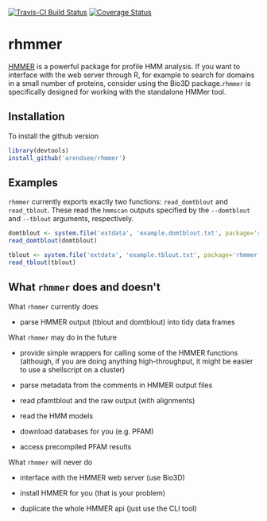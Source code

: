 [![Travis-CI Build Status](https://travis-ci.org/arendsee/rhmmer.svg?branch=master)](https://travis-ci.org/arendsee/rhmmer)
[![Coverage Status](https://img.shields.io/codecov/c/github/arendsee/rhmmer/master.svg)](https://codecov.io/github/arendsee/rhmmer?branch=master)

# rhmmer

[HMMER](hmmer.ord) is a powerful package for profile HMM analysis. If you want
to interface with the web server through R, for example to search for domains
in a small number of proteins, consider using the Bio3D package.`rhmmer` is
specifically designed for working with the standalone HMMer tool.

## Installation

To install the github version

```R
library(devtools)
install_github('arendsee/rhmmer')
```

## Examples

`rhmmer` currently exports exactly two functions: `read_domtblout` and
`read_tblout`. These read the `hmmscan` outputs specified by the `--domtblout`
and `--tblout` arguments, respectively.

```R
domtblout <- system.file('extdata', 'example.domtblout.txt', package='rhmmer')
read_domtblout(domtblout)
```

```R
tblout <- system.file('extdata', 'example.tblout.txt', package='rhmmer')
read_tblout(tblout)
```

## What `rhmmer` does and doesn't

What `rhmmer` currently does

 * parse HMMER output (tblout and domtblout) into tidy data frames

What `rhmmer` may do in the future

 * provide simple wrappers for calling some of the HMMER functions (although,
   if you are doing anything high-throughput, it might be easier to use
   a shellscript on a cluster)

 * parse metadata from the comments in HMMER output files

 * read pfamtblout and the raw output (with alignments)

 * read the HMM models

 * download databases for you (e.g. PFAM)

 * access precompiled PFAM results

What `rhmmer` will never do

 * interface with the HMMER web server (use Bio3D)

 * install HMMER for you (that is your problem)

 * duplicate the whole HMMER api (just use the CLI tool)

